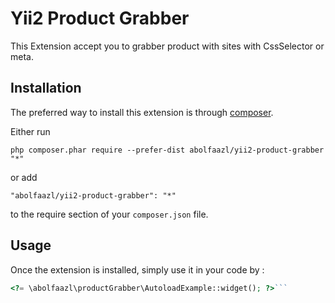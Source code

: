 Yii2 Product Grabber
====================
This Extension accept you to grabber product with sites with CssSelector or meta.

Installation
------------

The preferred way to install this extension is through [composer](http://getcomposer.org/download/).

Either run

```
php composer.phar require --prefer-dist abolfaazl/yii2-product-grabber "*"
```

or add

```
"abolfaazl/yii2-product-grabber": "*"
```

to the require section of your `composer.json` file.


Usage
-----

Once the extension is installed, simply use it in your code by  :

```php
<?= \abolfaazl\productGrabber\AutoloadExample::widget(); ?>```